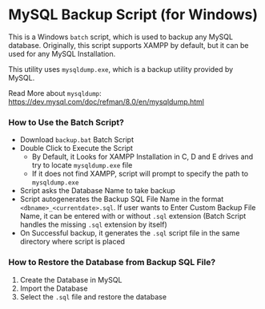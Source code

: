 # MySQL Backup Script (for Windows)
This is a Windows `batch` script, which is used to backup any MySQL database. 
Originally, this script supports XAMPP by default, but it can be used for any MySQL Installation.

This utility uses `mysqldump.exe`, which is a backup utility provided by MySQL.

Read More about `mysqldump`: https://dev.mysql.com/doc/refman/8.0/en/mysqldump.html

### How to Use the Batch Script?
  - Download `backup.bat` Batch Script
  - Double Click to Execute the Script
    - By Default, it Looks for XAMPP Installation in C, D and E drives and try to locate `mysqldump.exe` file
    - If it does not find XAMPP, script will prompt to specify the path to `mysqldump.exe`
  - Script asks the Database Name to take backup
  - Script autogenerates the Backup SQL File Name in the format `<dbname>_<currentdate>.sql`. If user wants to Enter Custom Backup File Name, it can be entered with or without `.sql` extension (Batch Script handles the missing `.sql` extension by itself)
  - On Successful backup, it generates the `.sql` script file in the same directory where script is placed

### How to Restore the Database from Backup SQL File?
1. Create the Database in MySQL
2. Import the Database
3. Select the `.sql` file and restore the database